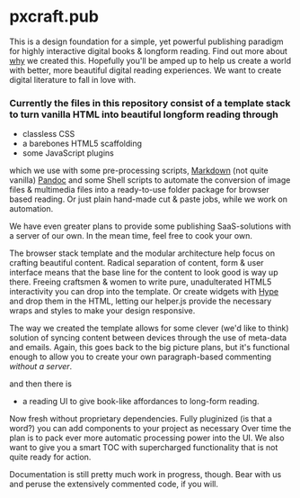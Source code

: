# pxcraft.pub
This is a design foundation for a simple, yet powerful publishing paradigm for highly interactive digital books & longform reading. Find out more about <a href="http://pxcraft.pub/">why</a> we created this. Hopefully you'll be amped up to help us create a world with better, more beautiful digital reading experiences. We want to create digital literature to fall in love with.

### Currently the files in this repository consist of a template stack to turn vanilla HTML into beautiful longform reading through

- classless CSS
- a barebones HTML5 scaffolding
- some JavaScript plugins

which we use with some pre-processing scripts, <a href="http://daringfireball.net/projects/markdown/">Markdown</a> (not quite vanilla) <a href="http://johnmacfarlane.net/pandoc/">Pandoc</a> and some Shell scripts to automate the conversion of image files & multimedia files into a ready-to-use folder package for browser based reading. Or just plain hand-made cut & paste jobs, while we work on automation. 

We have even greater plans to provide some publishing SaaS-solutions with a server of our own. In the mean time, feel free to cook your own.

The browser stack template and the modular architecture help focus on crafting beautiful content. Radical separation of content, form & user interface means that the base line for the content to look good is way up there. Freeing craftsmen & women to write pure, unadulterated HTML5 interactivity you can drop into the template. Or create widgets with <a href="http://tumult.co">Hype</a> and drop them in the HTML, letting our helper.js provide the necessary wraps and styles to make your design responsive.

The way we created the template allows for some clever (we'd like to think) solution of syncing content between devices through the use of meta-data and emails. Again, this goes back to the big picture plans, but it's functional enough to allow you to create your own paragraph-based commenting *without a server*.

and then there is

- a reading UI to give book-like affordances to long-form reading.

Now fresh without proprietary dependencies. Fully pluginized (is that a word?) you can add components to your project as necessary Over time the plan is to pack ever more automatic processing power into the UI. We also want to give you a smart TOC with supercharged functionality that is not quite ready for action.

Documentation is still pretty much work in progress, though. Bear with us and peruse the extensively commented code, if you will.
